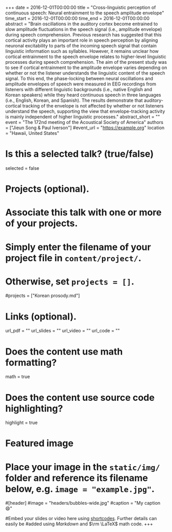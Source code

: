 +++
date = 2016-12-01T00:00:00 
title = "Cross-linguistic perception of continuous speech: Neural entrainment to the speech amplitude envelope"
time_start = 2016-12-01T00:00:00
time_end = 2016-12-01T00:00:00
abstract = "Brain oscillations in the auditory cortex become entrained to slow amplitude fluctuations in the speech signal (i.e., amplitude envelope) during speech comprehension. Previous research has suggested that this cortical activity plays an important role in speech perception by aligning neuronal excitability to parts of the incoming speech signal that contain linguistic information such as syllables. However, it remains unclear how cortical entrainment to the speech envelope relates to higher-level linguistic processes during speech comprehension. The aim of the present study was to see if cortical entrainment to the amplitude envelope varies depending on whether or not the listener understands the linguistic content of the speech signal. To this end, the phase-locking between neural oscillations and amplitude envelopes of speech were measured in EEG recordings from listeners with different linguistic backgrounds (i.e., native English and Korean speakers) while they heard continuous speech in three languages (i.e., English, Korean, and Spanish). The results demonstrate that auditory-cortical tracking of the envelope is not affected by whether or not listeners understand the speech, supporting the view that envelope-tracking activity is mainly independent of higher linguistic processes."
abstract_short = ""
event = "The 172nd meeting of the Acoustical Society of America"
authors = ["Jieun Song & Paul Iverson"]
#event_url = "https://example.org"
location = "Hawaii, United States"

# Is this a selected talk? (true/false)
selected = false

# Projects (optional).
#   Associate this talk with one or more of your projects.
#   Simply enter the filename of your project file in `content/project/`.
#   Otherwise, set `projects = []`.
#projects = ["Korean prosody.md"]

# Links (optional).
url_pdf = ""
url_slides = ""
url_video = ""
url_code = ""

# Does the content use math formatting?
math = true

# Does the content use source code highlighting?
highlight = true

# Featured image
# Place your image in the `static/img/` folder and reference its filename below, e.g. `image = "example.jpg"`.
#[header]
#image = "headers/bubbles-wide.jpg"
#caption = "My caption :smile:"

#Embed your slides or video here using [shortcodes](https://sourcethemes.com/academic/post/writing-markdown-latex/). Further details can easily be #added using *Markdown* and $\rm \LaTeX$ math code.
+++


